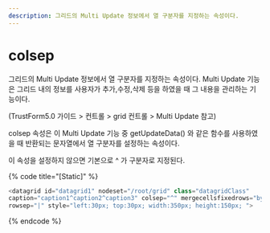 ```yaml
---
description: 그리드의 Multi Update 정보에서 열 구분자를 지정하는 속성이다.
---
```


# colsep

그리드의 Multi Update 정보에서 열 구분자를 지정하는 속성이다. Multi Update 기능은 그리드 내의 정보를 사용자가 추가,수정,삭제 등을 하였을 때 그 내용을 관리하는 기능이다. 

\(TrustForm5.0 가이드 &gt; 컨트롤 &gt; grid 컨트롤 &gt; Multi Update 참고\)

colsep 속성은 이 Multi Update 기능 중 getUpdateData\(\) 와 같은 함수를 사용하였을 때 반환되는 문자열에서 열 구분자를 설정하는 속성이다.

이 속성을 설정하지 않으면 기본으로 ^ 가 구분자로 지정된다.

{% code title="\[Static\]" %}
```javascript
<datagrid id="datagrid1" nodeset="/root/grid" class="datagridClass" 
caption="caption1^caption2^caption3" colsep="^" mergecellsfixedrows="bycolrec" 
rowsep="|" style="left:30px; top:30px; width:350px; height:150px; "> 
```
{% endcode %}

